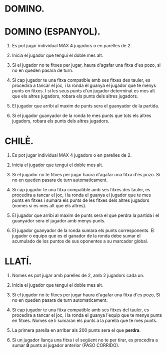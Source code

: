 # DOMINO.

# DOMINO (ESPANYOL).
1. Es pot jugar individual MAX 4 jugadors o en parelles de 2.


2. Inicia el jugador que tengui el doble mes alt.


4. Si el jugador no te fitxes per jugar, haura d'agafar una fitxa d'es pozo, si no en queden pasara de turn. 


 4. Si cap jugador te una fitxa compatible amb ses fitxes des tauler, es procedira a tancar el joc, i la ronda el guanya el jugador que te menys punts en fitxes. I si les seus punts d'un jugador determinat es mes alt que els altres jugadors, robara els punts dels altres jugadors.


 5. El jugador que arribi al maxim de punts sera el guanyador de la partida.


 6. Si el jugador guanyador de la ronda te mes punts que tots els altres jugadors, robara els punts dels altres jugadors.
 


# CHILÈ.
1. Es pot jugar individual MAX 4 jugadors o en parelles de 2.


2. Inicia el jugador que tengui el doble mes alt.


3. Si el jugador no te fitxes per jugar haura d'agafar una fitxa d'es pozo. Si no en queden pasara de turn automaticament.


4. Si cap jugador te una fitxa compatible amb ses fitxes des tauler, es procedira a tancar el joc, i la ronda el guanya el jugador que te mes punts en fitxes i sumara els punts de les fitxes dels altres jugadors (nomes si es mes alt que els altres).


5. El jugador que arribi al maxim de punts sera el que perdra la partida i el guanyador sera el jugador amb menys punts.


6. El jugador guanyador de la ronda sumara els punts corresponents.
   El jugador o equipo que es el ganador de la ronda debe sumar el acumulado de los puntos de sus oponentes a su marcador global.

# LLATÍ.
1. Nomes es pot jugar amb parelles de 2, amb 2 jugadors cada un.


2. Inicia el jugador que tengui el doble mes alt.


3. Si el jugador no te fitxes per jugar haura d'agafar una fitxa d'es pozo, Si no en queden pasara de turn automaticament.


4. Si cap jugador te una fitxa compatible amb ses fitxes del tauler, es procedira a tancar el joc, i la ronda el guanya l'equip que te menys punts en fitxes. Nomes se li sumaran els punts a la parella que te mes punts.


5. La primera parella en arribar als 200 punts sera el que **perdra**.


6. Si un jugador llança una fitxa i el següent no te per tirar, es procedira a sumar **8** punts al jugador anterior (PASO CORRIDO).